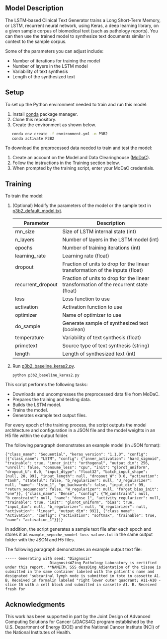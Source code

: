 ## Model Description

The LSTM-based Clinical Text Generator trains a Long Short-Term Memory, or LSTM, recurrent neural network, using Keras, a deep learning library, on a given sample corpus of biomedical text (such as pathology reports). You can then use the trained model to synthesize text documents similar in context to the sample corpus.

Some of the parameters you can adjust include: 
 * Number of iterations for training the model
 * Number of layers in the LSTM model
 * Variability of text synthesis
 * Length of the synthesized text

## Setup

To set up the Python environment needed to train and run this model:
1. Install [conda](https://docs.conda.io/en/latest/) package manager. 
2. Clone this repository. 
3. Create the environment as shown below.

```bash
   conda env create -f environment.yml -n P3B2
   conda activate P3B2
```

To download the preprocessed data needed to train and test the model:
1. Create an account on the Model and Data Clearinghouse ([MoDaC](https://modac.cancer.gov)). 
2. Follow the instructions in the Training section below.
3. When prompted by the training script, enter your MoDaC credentials.

## Training

To train the model:

1. (Optional) Modify the parameters of the model or the sample text in [p3b2_default_model.txt](https://github.com/CBIIT/NCI-DOE-Collab-Pilot3-RNN-LSTM-based-Clinical-Text-Generator/blob/master/Pilot3/P3B2/p3b2_default_model.txt). 

   |	Parameter	|	Description	|
   |	-------------	|	-------------	|
   |	rnn_size	|	Size of LSTM internal state (int)|
   |	n_layers	|	Number of layers in the LSTM model (int)	|
   | epochs | Number of training iterations (int) |
   | learning_rate | Learning rate (float) |
   | dropout | Fraction of units to drop for the linear transformation of the inputs (float)|
   |recurrent_dropout | Fraction of units to drop for the linear transformation of the recurrent state (float)|
   | loss | Loss function to use|
   | activation | Activation function to use|
   | optimizer | Name of optimizer to use|
   |	do_sample	|	Generate sample of synthesized text	(boolean) |
   |	temperature	|	Variability of text synthesis (float)	|
   |	primetext	|	Source type of text synthesis (string)	|
   |	length	|	Length of synthesized text	(int) |


2. Run [p3b2_baseline_keras2.py](https://github.com/CBIIT/NCI-DOE-Collab-Pilot3-RNN-LSTM-based-Clinical-Text-Generator/blob/master/Pilot3/P3B2/p3b2_baseline_keras2.py). 

   ```
   python p3b2_baseline_keras2.py
   ```

This script performs the following tasks:
 * Downloads and uncompresses the preprocessed data file from MoDaC.
 * Prepares the training and testing data.
 * Builds the LSTM model.
 * Trains the model.
 * Generates example text output files.

For every epoch of the training process, the script outputs the model architecture and configuration in a JSON file and the model weights in an H5 file within the output folder. 

The following paragraph demonstrates an example model (in JSON format):

```
{"class_name": "Sequential", "keras_version": "1.1.0", "config": [{"class_name": "LSTM", "config": {"inner_activation": "hard_sigmoid", "trainable": true, "inner_init": "orthogonal", "output_dim": 256, "unroll": false, "consume_less": "cpu", "init": "glorot_uniform", "dropout_U": 0.0, "input_dtype": "float32", "batch_input_shape": [null, 20, 99], "input_length": null, "dropout_W": 0.0, "activation": "tanh", "stateful": false, "b_regularizer": null, "U_regularizer": null, "name": "lstm_1", "go_backwards": false, "input_dim": 99, "return_sequences": false, "W_regularizer": null, "forget_bias_init": "one"}}, {"class_name": "Dense", "config": {"W_constraint": null, "b_constraint": null, "name": "dense_1", "activity_regularizer": null, "trainable": true, "init": "glorot_uniform", "bias": true, "input_dim": null, "b_regularizer": null, "W_regularizer": null, "activation": "linear", "output_dim": 99}}, {"class_name": "Activation", "config": {"activation": "softmax", "trainable": true, "name": "activation_1"}}]}
```

In addition, the script generates a sample text file after each epoch and stores it as ```example_<epoch>_<model-loss-value>.txt``` in the same output folder with the JSON and H5 files. 

The following paragraph demonstrates an example output text file:

```
----- Generating with seed: "Diagnosis"
                    DiagnosisWZing Pathology Laboratory is certified under this report. **NAME[M. SSS dessDing Adientation of the tissue is submitted in the same container labeled with the patient's name and designated 'subcarinal lymph node is submitted in toto in cassette A1. B. Received in formalin labeled "right lower outer quadrant; A11-A10 - slice 16 with a cell block and submitted in cassette A1. B. Received fresh for
```

## Acknowledgments
   
This work has been supported in part by the Joint Design of Advanced Computing Solutions for Cancer (JDACS4C) program established by the U.S. Department of Energy (DOE) and the National Cancer Institute (NCI) of the National Institutes of Health.
